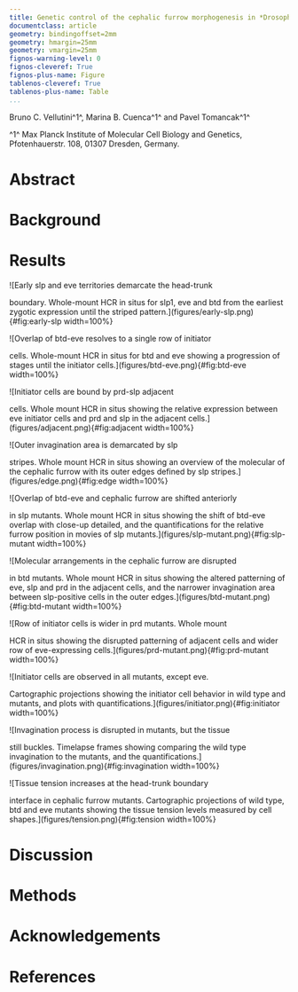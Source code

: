 ```yaml
---
title: Genetic control of the cephalic furrow morphogenesis in *Drosophila*
documentclass: article
geometry: bindingoffset=2mm
geometry: hmargin=25mm
geometry: vmargin=25mm
fignos-warning-level: 0
fignos-cleveref: True
fignos-plus-name: Figure
tablenos-cleveref: True
tablenos-plus-name: Table
...
```



Bruno C. Vellutini^1^, Marina B. Cuenca^1^ and Pavel Tomancak^1^

^1^ Max Planck Institute of Molecular Cell Biology and Genetics,
Pfotenhauerstr. 108, 01307 Dresden, Germany.


# Abstract


# Background


# Results

<!--Figure 1--> ![Early slp and eve territories demarcate the head-trunk
boundary. Whole-mount HCR in situs for slp1, eve and btd from the earliest
zygotic expression until the striped
pattern.](figures/early-slp.png){#fig:early-slp width=100%}

<!--TODO: include channel combinations?-->
<!--TODO: rectangular crop with line intensity profiles?-->
<!--TODO: grayscale channels instead?-->

<!--Figure 2--> ![Overlap of btd-eve resolves to a single row of initiator
cells. Whole-mount HCR in situs for btd and eve showing a progression of stages
until the initiator cells.](figures/btd-eve.png){#fig:btd-eve width=100%}

<!--TODO: include merge and separate channels.-->
<!--TODO: include crop and profiles.-->
<!--TODO: y-axis is time.-->

<!--Figure 3--> ![Initiator cells are bound by prd-slp adjacent
cells. Whole mount HCR in situs showing the relative expression between eve
initiator cells and prd and slp in the adjacent
cells.](figures/adjacent.png){#fig:adjacent width=100%}

<!--Figure 4--> ![Outer invagination area is demarcated by slp
stripes. Whole mount HCR in situs showing an overview of the molecular of the
cephalic furrow with its outer edges defined by slp
stripes.](figures/edge.png){#fig:edge width=100%}

<!--Figure 5--> ![Overlap of btd-eve and cephalic furrow are shifted anteriorly
in slp mutants. Whole mount HCR in situs showing the shift of btd-eve overlap
with close-up detailed, and the quantifications for the relative furrow
position in movies of slp mutants.](figures/slp-mutant.png){#fig:slp-mutant
width=100%}

<!--Figure 6--> ![Molecular arrangements in the cephalic furrow are disrupted
in btd mutants. Whole mount HCR in situs showing the altered patterning of eve,
slp and prd in the adjacent cells, and the narrower invagination area between
slp-positive cells in the outer edges.](figures/btd-mutant.png){#fig:btd-mutant
width=100%}

<!--Figure 7--> ![Row of initiator cells is wider in prd mutants. Whole mount
HCR in situs showing the disrupted patterning of adjacent cells and wider row
of eve-expressing cells.](figures/prd-mutant.png){#fig:prd-mutant width=100%}

<!--TODO: count and compare the number of eve-expressing cells.-->

<!--Figure 8--> ![Initiator cells are observed in all mutants, except eve.
Cartographic projections showing the initiator cell behavior in wild type and
mutants, and plots with quantifications.](figures/initiator.png){#fig:initiator
width=100%}

<!--Figure 9--> ![Invagination process is disrupted in mutants, but the tissue
still buckles. Timelapse frames showing comparing the wild type invagination to
the mutants, and the
quantifications.](figures/invagination.png){#fig:invagination width=100%}

<!--Figure 10--> ![Tissue tension increases at the head-trunk boundary
interface in cephalic furrow mutants. Cartographic projections of wild type,
btd and eve mutants showing the tissue tension levels measured by cell
shapes.](figures/tension.png){#fig:tension width=100%}


# Discussion


# Methods


# Acknowledgements


# References

